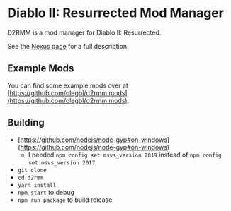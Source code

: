 # Diablo II: Resurrected Mod Manager

D2RMM is a mod manager for Diablo II: Resurrected.

See the [Nexus page](https://www.nexusmods.com/diablo2resurrected/mods/169) for a full description.

## Example Mods

You can find some example mods over at [https://github.com/olegbl/d2rmm.mods](https://github.com/olegbl/d2rmm.mods).

## Building

- [https://github.com/nodejs/node-gyp#on-windows](https://github.com/nodejs/node-gyp#on-windows)
  - I needed `npm config set msvs_version 2019` instead of `npm config set msvs_version 2017`.
- `git clone`
- `cd d2rmm`
- `yarn install`
- `npm start` to debug
- `npm run package` to build release
